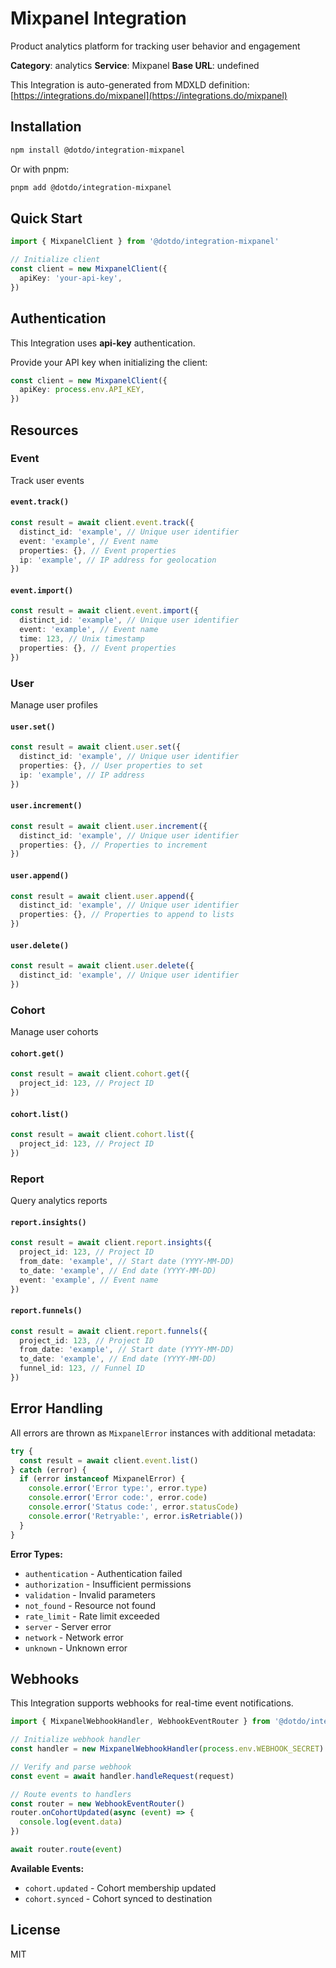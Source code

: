 # Mixpanel Integration

Product analytics platform for tracking user behavior and engagement

**Category**: analytics
**Service**: Mixpanel
**Base URL**: undefined

This Integration is auto-generated from MDXLD definition: [https://integrations.do/mixpanel](https://integrations.do/mixpanel)

## Installation

```bash
npm install @dotdo/integration-mixpanel
```

Or with pnpm:

```bash
pnpm add @dotdo/integration-mixpanel
```

## Quick Start

```typescript
import { MixpanelClient } from '@dotdo/integration-mixpanel'

// Initialize client
const client = new MixpanelClient({
  apiKey: 'your-api-key',
})
```

## Authentication

This Integration uses **api-key** authentication.

Provide your API key when initializing the client:

```typescript
const client = new MixpanelClient({
  apiKey: process.env.API_KEY,
})
```

## Resources

### Event

Track user events

#### `event.track()`

```typescript
const result = await client.event.track({
  distinct_id: 'example', // Unique user identifier
  event: 'example', // Event name
  properties: {}, // Event properties
  ip: 'example', // IP address for geolocation
})
```

#### `event.import()`

```typescript
const result = await client.event.import({
  distinct_id: 'example', // Unique user identifier
  event: 'example', // Event name
  time: 123, // Unix timestamp
  properties: {}, // Event properties
})
```

### User

Manage user profiles

#### `user.set()`

```typescript
const result = await client.user.set({
  distinct_id: 'example', // Unique user identifier
  properties: {}, // User properties to set
  ip: 'example', // IP address
})
```

#### `user.increment()`

```typescript
const result = await client.user.increment({
  distinct_id: 'example', // Unique user identifier
  properties: {}, // Properties to increment
})
```

#### `user.append()`

```typescript
const result = await client.user.append({
  distinct_id: 'example', // Unique user identifier
  properties: {}, // Properties to append to lists
})
```

#### `user.delete()`

```typescript
const result = await client.user.delete({
  distinct_id: 'example', // Unique user identifier
})
```

### Cohort

Manage user cohorts

#### `cohort.get()`

```typescript
const result = await client.cohort.get({
  project_id: 123, // Project ID
})
```

#### `cohort.list()`

```typescript
const result = await client.cohort.list({
  project_id: 123, // Project ID
})
```

### Report

Query analytics reports

#### `report.insights()`

```typescript
const result = await client.report.insights({
  project_id: 123, // Project ID
  from_date: 'example', // Start date (YYYY-MM-DD)
  to_date: 'example', // End date (YYYY-MM-DD)
  event: 'example', // Event name
})
```

#### `report.funnels()`

```typescript
const result = await client.report.funnels({
  project_id: 123, // Project ID
  from_date: 'example', // Start date (YYYY-MM-DD)
  to_date: 'example', // End date (YYYY-MM-DD)
  funnel_id: 123, // Funnel ID
})
```

## Error Handling

All errors are thrown as `MixpanelError` instances with additional metadata:

```typescript
try {
  const result = await client.event.list()
} catch (error) {
  if (error instanceof MixpanelError) {
    console.error('Error type:', error.type)
    console.error('Error code:', error.code)
    console.error('Status code:', error.statusCode)
    console.error('Retryable:', error.isRetriable())
  }
}
```

**Error Types:**

- `authentication` - Authentication failed
- `authorization` - Insufficient permissions
- `validation` - Invalid parameters
- `not_found` - Resource not found
- `rate_limit` - Rate limit exceeded
- `server` - Server error
- `network` - Network error
- `unknown` - Unknown error

## Webhooks

This Integration supports webhooks for real-time event notifications.

```typescript
import { MixpanelWebhookHandler, WebhookEventRouter } from '@dotdo/integration-mixpanel'

// Initialize webhook handler
const handler = new MixpanelWebhookHandler(process.env.WEBHOOK_SECRET)

// Verify and parse webhook
const event = await handler.handleRequest(request)

// Route events to handlers
const router = new WebhookEventRouter()
router.onCohortUpdated(async (event) => {
  console.log(event.data)
})

await router.route(event)
```

**Available Events:**

- `cohort.updated` - Cohort membership updated
- `cohort.synced` - Cohort synced to destination

## License

MIT
